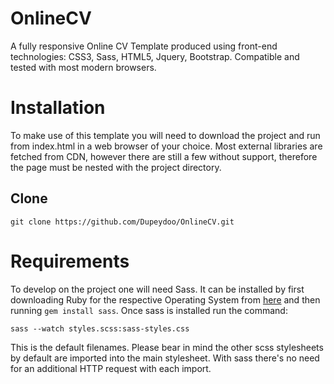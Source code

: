 # OnlineCV
A fully responsive Online CV Template produced using front-end technologies: CSS3, Sass, HTML5, Jquery, Bootstrap. Compatible and tested with most modern browsers.

# Installation
To make use of this template you will need to download the project and run from index.html in a web browser of your choice.
Most external libraries are fetched from CDN, however there are still a few without support, therefore the page must be nested with the project directory. 

## Clone

```
git clone https://github.com/Dupeydoo/OnlineCV.git

```

# Requirements
To develop on the project one will need Sass. It can be installed by first downloading Ruby for the respective Operating System from [here](https://www.ruby-lang.org/en/downloads/) and then running `gem install sass`. Once sass is installed run the command:

```
sass --watch styles.scss:sass-styles.css

```

This is the default filenames. Please bear in mind the other scss stylesheets by default are imported into the main stylesheet. With sass there's no need for an additional HTTP request with each import.
